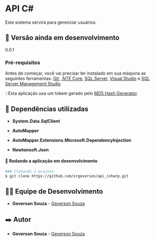 # API C#
Este sistema servirá para gerenciar usuários.

## 📌 Versão ainda em desenvolvimento
0.0.1

### Pré-requisitos
Antes de começar, você vai precisar ter instalado em sua máquina as seguintes ferramentas:
[Git](https://git-scm.com), [.NTE Core](https://dotnet.microsoft.com/en-us/download), [SQL Server](https://www.microsoft.com/pt-br/sql-server/sql-server-downloads), [Visual Studio](https://visualstudio.microsoft.com/) e [SQL Server Management Studio](https://docs.microsoft.com/en-us/sql/ssms/download-sql-server-management-studio-ssms?view=sql-server-ver16)

💡Esta aplicação usa um tokem gerado pelo [MD5 Hash Generator](https://passwordsgenerator.net/md5-hash-generator/).

## 🚀 Dependências utilizadas

* **System.Data.SqlClient**

* **AutoMapper**

* **AutoMapper.Extensions.Microsoft.DependencyInjection**

* **Newtonsoft.Json**

#### 🎲 Rodando a aplicação em desenvolvimento

```bash
### Clonando o projeto
$ git clone https://github.com/srgeverson/api_csharp.git

```

## 👨‍💻 Equipe de Desenvolvimento

* **Geverson Souza** - [Geverson Souza](https://www.linkedin.com/in/geverson-souza-033aa193/)

## ✒️ Autor

* **Geverson Souza** - [Geverson Souza](https://www.linkedin.com/in/geverson-souza-033aa193/)